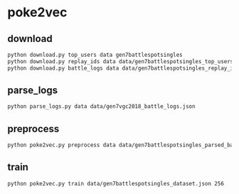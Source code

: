 # poke2vec

## download
```bash
python download.py top_users data gen7battlespotsingles
python download.py replay_ids data data/gen7battlespotsingles_top_users.json
python download.py battle_logs data data/gen7battlespotsingles_replay_ids.json
```

## parse_logs
```bash
python parse_logs.py data data/gen7vgc2018_battle_logs.json
```

## preprocess
```bash
python poke2vec.py preprocess data data/gen7battlespotsingles_parsed_battle_logs.json
```

## train
```bash
python poke2vec.py train data/gen7battlespotsingles_dataset.json 256
```

